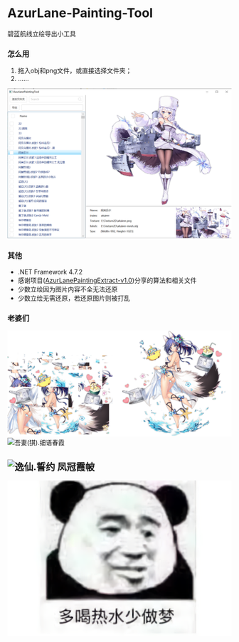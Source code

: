 # AzurLane-Painting-Tool
碧蓝航线立绘导出小工具

### 怎么用

1. 拖入obj和png文件，或直接选择文件夹；
2. ……

![screenshot](assets/screenshot.png)

### 其他
- .NET Framework 4.7.2
- 感谢项目([AzurLanePaintingExtract-v1.0](https://github.com/azurlane-doujin/AzurLanePaintingExtract-v1.0))分享的算法和相关文件
- 少数立绘因为图片内容不全无法还原
- 少数立绘无需还原，若还原图片则被打乱

### 老婆们
![神通(貎).军师大人](assets/神通(貎).军师大人.png)
![吾妻(猉).细语春霞](assets/吾妻(猉).细语春霞.png)

![逸仙.誓约 凤冠霞帔](assets/逸仙.誓约%20凤冠霞帔.png)
---
![多喝热水少做梦](assets/多喝热水少做梦.png)